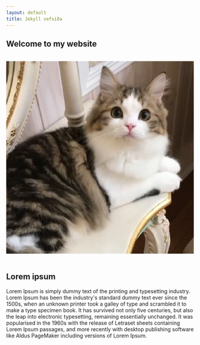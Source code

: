 ```yaml
---
layout: default
title: Jekyll vefsíða
---
```


<nav class="hello">

<h2>Welcome to my website</h2>
<br>
<img src="/assets/images/beautifulcat.png" alt="image" />
</nav><br>
<nav class="lorem">
<h1>Lorem ipsum</h1>
<p>Lorem Ipsum is simply dummy text of the printing and typesetting industry. Lorem Ipsum has been the industry's standard dummy text ever since the 1500s, when an unknown printer took a galley of type and scrambled it to make a type specimen book. It has survived not only five centuries, but also the leap into electronic typesetting, remaining essentially unchanged. It was popularised in the 1960s with the release of Letraset sheets containing Lorem Ipsum passages, and more recently with desktop publishing software like Aldus PageMaker including versions of Lorem Ipsum.</p></nav>